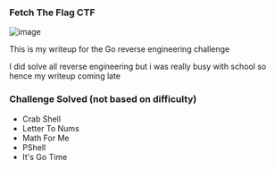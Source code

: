 <h3> Fetch The Flag CTF </h3>

![image](https://github.com/user-attachments/assets/0e0fd28f-0748-4ce2-b415-f7b68321237f)

This is my writeup for the Go reverse engineering challenge

I did solve all reverse engineering but i was really busy with school so hence my writeup coming late

### Challenge Solved (not based on difficulty)
- Crab Shell
- Letter To Nums
- Math For Me
- PShell
- It's Go Time


